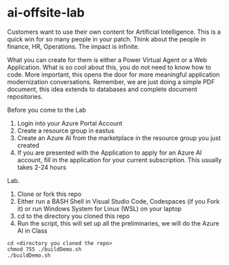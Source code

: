 # ai-offsite-lab

Customers want to use their own content for Artificial Intelligence.  This is a quick win for so many people in your patch.  Think about the people in finance, HR, Operations.  The impact is infinite.

What you can create for them is either a Power Virtual Agent or a Web Application.  What is so cool about this, you do not need to know how to code.  More important, this opens the door for more meaningful application modernization conversations.  Remember, we are just doing a simple PDF document, this idea extends to databases and complete document repositories.


Before you come to the Lab
1. Login into your Azure Portal Account
2. Create a resource group in eastus
3. Create an Azure AI from the marketplace in the resource group you just created
4. If you are presented with the Application to apply for an Azure AI account, fill in the application for your current subscription.  This usually takes 2-24 hours

Lab.
1. Clone or fork this repo
2. Either run a BASH Shell in Visual Studio Code, Codespaces (if you Fork it) or run Windows System for Linux (WSL) on your laptop
3. cd to the directory you cloned this repo
4. Run the script, this will set up all the preliminaries, we will do the Azure AI in Class
```
cd <directory you cloned the repo>
chmod 755 ./buildDemo.sh
./buildDemo.sh
```